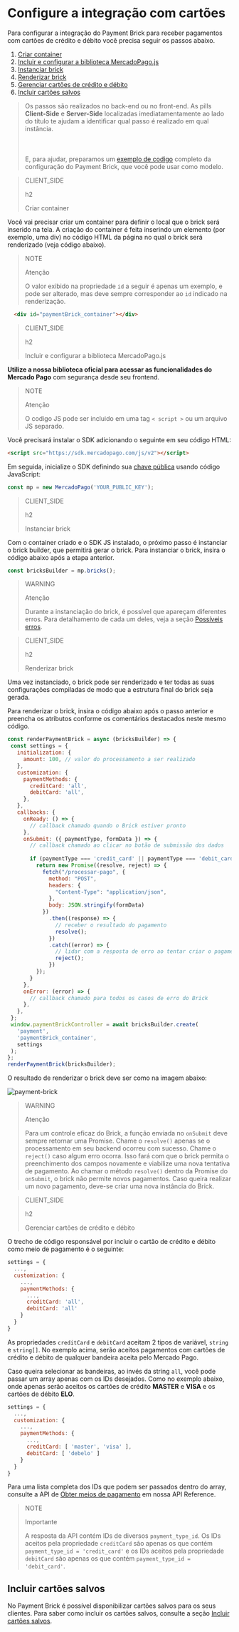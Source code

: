 # Configure a integração com cartões

Para configurar a integração do Payment Brick para receber pagamentos com cartões de crédito e débito você precisa seguir os passos abaixo.

1. [Criar container](#bookmark_criar_container)
2. [Incluir e configurar a biblioteca MercadoPago.js](#bookmark_incluir_e_configurar_a_biblioteca_mercadopago.js)
3. [Instanciar brick](#bookmark_instanciar_brick)
4. [Renderizar brick](#bookmark_renderizar_brick)
5. [Gerenciar cartões de crédito e débito](#bookmark_gerenciar_cartões_de_crédito_e_débito)
6. [Incluir cartões salvos](#bookmark_incluir_cartões_salvos)

> Os passos são realizados no back-end ou no front-end. As pills **Client-Side** e **Server-Side** localizadas imediatamentamente ao lado do título te ajudam a identificar qual passo é realizado em qual instância. <br/></br>
> <br/></br>
> E, para ajudar, preparamos um [exemplo de codigo](/developers/pt/docs/checkout-bricks/payment-brick/code-example-cards) completo da configuração do Payment Brick, que você pode usar como modelo.

> CLIENT_SIDE
>
> h2
>
> Criar container

Você vai precisar criar um container para definir o local que o brick será inserido na tela. A criação do container é feita inserindo um elemento (por exemplo, uma div) no código HTML da página no qual o brick será renderizado (veja código abaixo). 

> NOTE
>
> Atenção
>
> O valor exibido na propriedade `id` a seguir é apenas um exemplo, e pode ser alterado, mas deve sempre corresponder ao `id` indicado na renderização.

```html
  <div id="paymentBrick_container"></div>
```

> CLIENT_SIDE
>
> h2
>
> Incluir e configurar a biblioteca MercadoPago.js

**Utilize a nossa biblioteca oficial para acessar as funcionalidades do Mercado Pago** com segurança desde seu frontend.

> NOTE
>
> Atenção
>
> O codigo JS pode ser incluido em uma tag `< script >` ou um arquivo JS separado.

Você precisará instalar o SDK adicionando o seguinte em seu código HTML:

```html
<script src="https://sdk.mercadopago.com/js/v2"></script>
```

Em seguida, inicialize o SDK definindo sua [chave pública](/developers/pt/guides/additional-content/credentials/credentials) usando código JavaScript:

```javascript
const mp = new MercadoPago('YOUR_PUBLIC_KEY');
```
> CLIENT_SIDE
>
> h2
>
> Instanciar brick

Com o container criado e o SDK JS instalado, o próximo passo é instanciar o brick builder, que permitirá gerar o brick. Para instanciar o brick, insira o código abaixo após a etapa anterior. 

```javascript
const bricksBuilder = mp.bricks();
```

> WARNING
>
> Atenção
>
> Durante a instanciação do brick, é possível que apareçam diferentes erros. Para detalhamento de cada um deles, veja a seção [Possíveis erros](/developers/pt/docs/checkout-bricks/additional-content/possible-errors).

> CLIENT_SIDE
>
> h2
>
> Renderizar brick

Uma vez instanciado, o brick pode ser renderizado e ter todas as suas configurações compiladas de modo que a estrutura final do brick seja gerada.

Para renderizar o brick, insira o código abaixo após o passo anterior e preencha os atributos conforme os comentários destacados neste mesmo código.

```javascript
const renderPaymentBrick = async (bricksBuilder) => {
 const settings = {
   initialization: {
     amount: 100, // valor do processamento a ser realizado
   },
   customization: {
     paymentMethods: {
       creditCard: 'all',
       debitCard: 'all',
     },
   },
   callbacks: {
     onReady: () => {
       // callback chamado quando o Brick estiver pronto
     },
     onSubmit: ({ paymentType, formData }) => {
       // callback chamado ao clicar no botão de submissão dos dados
      
       if (paymentType === 'credit_card' || paymentType === 'debit_card') {
         return new Promise((resolve, reject) => {
           fetch("/processar-pago", {
             method: "POST",
             headers: {
               "Content-Type": "application/json",
             },
             body: JSON.stringify(formData)
           })
             .then((response) => {
               // receber o resultado do pagamento
               resolve();
             })
             .catch((error) => {
               // lidar com a resposta de erro ao tentar criar o pagamento
               reject();
             })
         });
       }
     },
     onError: (error) => {
       // callback chamado para todos os casos de erro do Brick
     },
   },
 };
 window.paymentBrickController = await bricksBuilder.create(
   'payment',
   'paymentBrick_container',
   settings
 );
};
renderPaymentBrick(bricksBuilder);
```

O resultado de renderizar o brick deve ser como na imagem abaixo:

![payment-brick](checkout-bricks/payment-brick-pt.png)

> WARNING
>
> Atenção
>
> Para um controle eficaz do Brick, a função enviada no `onSubmit` deve sempre retornar uma Promise. Chame o `resolve()` apenas se o processamento em seu backend ocorreu com sucesso. Chame o `reject()` caso algum erro ocorra. Isso fará com que o brick permita o preenchimento dos campos novamente e viabilize uma nova tentativa de pagamento. Ao chamar o método `resolve()` dentro da Promise do `onSubmit`, o brick não permite novos pagamentos. Caso queira realizar um novo pagamento, deve-se criar uma nova instância do Brick.

> CLIENT_SIDE 
>
> h2
>
> Gerenciar cartões de crédito e débito

O trecho de código responsável por incluir o cartão de crédito e débito como meio de pagamento é o seguinte:

```Javascript
settings = {
  ...,
  customization: {
    ...,
    paymentMethods: {
      ...,
      creditCard: 'all',
      debitCard: 'all'
    }
  }
}
```

As propriedades `creditCard` e `debitCard` aceitam 2 tipos de variável, `string` e `string[]`. No exemplo acima, serão aceitos pagamentos com cartões de crédito e débito de qualquer bandeira aceita pelo Mercado Pago.

Caso queira selecionar as bandeiras, ao invés da string `all`, você pode passar um array apenas com os IDs desejados. Como no exemplo abaixo, onde apenas serão aceitos os cartões de crédito **MASTER** e **VISA** e os cartões de débito **ELO**.

```Javascript
settings = {
  ...,
  customization: {
    ...,
    paymentMethods: {
      ...,
      creditCard: [ 'master', 'visa' ],
      debitCard: [ 'debelo' ]
    }
  }
}
```

Para uma lista completa dos IDs que podem ser passados dentro do array, consulte a API de [Obter meios de pagamento](/developers/pt/reference/payment_methods/_payment_methods/get) em nossa API Reference.

> NOTE
>
> Importante
> 
> A resposta da API contém IDs de diversos `payment_type_id`. Os IDs aceitos pela propriedade `creditCard` são apenas os que contém `payment_type_id = 'credit_card'` e os IDs aceitos pela propriedade `debitCard` são apenas os que contém `payment_type_id = 'debit_card'`.

## Incluir cartões salvos

No Payment Brick é possível disponibilizar cartões salvos para os seus clientes. Para saber como incluir os cartões salvos, consulte a seção [Incluir cartões salvos](/developers/pt/docs/checkout-bricks/payment-brick/additional-customization/customers-cards).